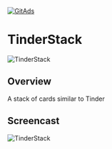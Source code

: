 <a href="https://tracking.gitads.io/?repo=TinderStack"><img src="https://images.gitads.io/TinderStack" alt="GitAds"/></a>

# TinderStack

![TinderStack](https://raw.githubusercontent.com/lawloretienne/TinderStack/master/images/ic_launcher.png)

## Overview

A stack of cards similar to Tinder

## Screencast

![TinderStack](images/TinderStack_Screencast3.gif)
